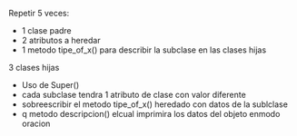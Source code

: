 Repetir 5 veces:
- 1 clase padre
- 2 atributos a heredar
- 1 metodo tipe_of_x() para describir la subclase en las clases hijas

3 clases hijas
-  Uso de Super()
-  cada subclase tendra 1 atributo de clase con valor diferente
-  sobreescribir el metodo tipe_of_x() heredado con datos de la sublclase
-  q metodo descripcion() elcual imprimira los datos del objeto enmodo oracion